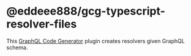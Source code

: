 # @eddeee888/gcg-typescript-resolver-files

This [GraphQL Code Generator](https://www.the-guild.dev/graphql/codegen) plugin creates resolvers given GraphQL schema.
